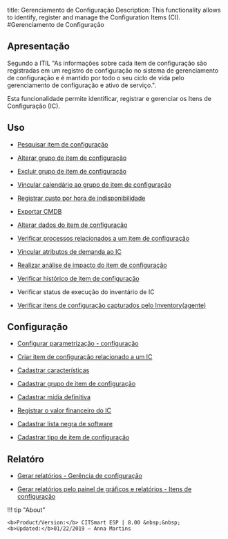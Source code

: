title: Gerenciamento de Configuração
Description: This functionality allows to identify, register and manage the Configuration Items (CI).
#Gerenciamento de Configuração

Apresentação
----------------

Segundo a ITIL "As informações sobre cada item de configuração são registradas em um registro de configuração no sistema de gerenciamento de configuração e é mantido por todo o seu ciclo de vida pelo gerenciamento de configuração e ativo de serviço.".

Esta funcionalidade permite identificar, registrar e gerenciar os Itens de Configuração (IC).

Uso
-------

- [Pesquisar item de configuração](/pt-br/citsmart-esp-8/processes/configuration/use/search-CI.html)

- [Alterar grupo de item de configuração](/pt-br/citsmart-esp-8/processes/configuration/use/change-group-configuration-item.html)

- [Excluir grupo de item de configuração](/en-us/citsmart-esp-8/processes/configuration/use/delete-group-of-IC.html)

- [Vincular calendário ao grupo de item de configuração](/pt-br/citsmart-esp-8/processes/configuration/use/link-calendar-to-group-of-IC.html)

- [Registrar custo por hora de indisponibilidade](/pt-br/citsmart-esp-8/processes/configuration/use/cost-per-hour-unavailability.html)

- [Exportar CMDB](/pt-br/citsmart-esp-8/processes/configuration/use/export-CMDB.html)

- [Alterar dados do item de configuração](/pt-br/citsmart-esp-8/processes/configuration/use/change-IC-item-data.html)

- [Verificar processos relacionados a um item de configuração](/pt-br/citsmart-esp-8/processes/configuration/use/CI-processes-related.html)

- [Vincular atributos de demanda ao IC](/pt-br/citsmart-esp-8/processes/configuration/use/link-demand-attributes-to-CI.html)

- [Realizar análise de impacto do item de configuração](/pt-br/citsmart-esp-8/processes/configuration/use/configuration-item-impact.html)

- [Verificar histórico de item de configuração](/pt-br/citsmart-esp-8/processes/configuration/use/CI-history.html)

- Verificar status de execução do inventário de IC

- [Verificar itens de configuração capturados pelo Inventory(agente)](/pt-br/citsmart-esp-8/processes/configuration/use/CI-captured-by-inventory.html)

Configuração
-----------------

- [Configurar parametrização - configuração](/pt-br/citsmart-esp-8/platform-administration/parameters-list/configure-parametrization-configuration.html)

- [Criar item de configuração relacionado a um IC](/pt-br/citsmart-esp-8/processes/configuration/configuration/create-configuration-item-related-ic.html)

- [Cadastrar características](/pt-br/citsmart-esp-8/processes/configuration/configuration/register-characteristics.html)

- [Cadastrar grupo de item de configuração](/pt-br/citsmart-esp-8/processes/configuration/configuration/register-configuration-item-group.html)

- [Cadastrar mídia definitiva](/pt-br/citsmart-esp-8/processes/configuration/configuration/register-definitive-media.html)

- [Registrar o valor financeiro do IC](/pt-br/citsmart-esp-8/processes/configuration/configuration/register-financial-value-ic.html)

- [Cadastrar lista negra de software](/pt-br/citsmart-esp-8/processes/configuration/configuration/register-software-blacklist.html) 

- [Cadastrar tipo de item de configuração](/pt-br/citsmart-esp-8/processes/configuration/configuration/register-type-ic.html)

Relatóro
----------

- [Gerar relatórios - Gerência de configuração](/pt-br/citsmart-esp-8/processes/configuration/configuration/generate-report-configuration-management.html)

- [Gerar relatórios pelo painel de gráficos e relatórios - Itens de configuração](/pt-br/citsmart-esp-8/processes/configuration/configuration/generate-reports-charts-panel-ic.html)

!!! tip "About"

    <b>Product/Version:</b> CITSmart ESP | 8.00 &nbsp;&nbsp;
    <b>Updated:</b>01/22/2019 – Anna Martins



